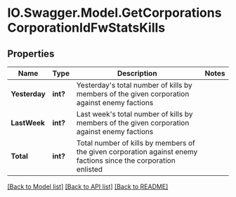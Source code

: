# IO.Swagger.Model.GetCorporationsCorporationIdFwStatsKills
## Properties

Name | Type | Description | Notes
------------ | ------------- | ------------- | -------------
**Yesterday** | **int?** | Yesterday&#39;s total number of kills by members of the given corporation against enemy factions | 
**LastWeek** | **int?** | Last week&#39;s total number of kills by members of the given corporation against enemy factions | 
**Total** | **int?** | Total number of kills by members of the given corporation against enemy factions since the corporation enlisted | 

[[Back to Model list]](../README.md#documentation-for-models) [[Back to API list]](../README.md#documentation-for-api-endpoints) [[Back to README]](../README.md)

